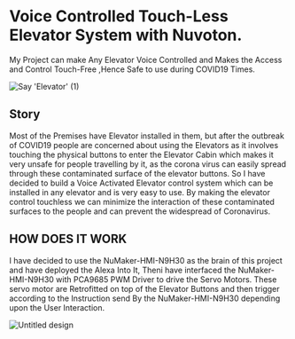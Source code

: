 # **Voice Controlled Touch-Less Elevator System with Nuvoton.**
My Project can make Any Elevator Voice Controlled and Makes the Access and Control Touch-Free ,Hence Safe to use during COVID19 Times.

![Say 'Elevator' (1)](https://user-images.githubusercontent.com/110446331/194835186-36b95935-ef9c-4d53-92b3-656b9a4f80c5.png)

## Story
Most of the Premises have Elevator installed in them, but after the outbreak of COVID19 people are concerned about using the Elevators as it involves touching the physical buttons to enter the Elevator Cabin which makes it very unsafe for people travelling by it, as the corona virus can easily spread through these contaminated surface of the elevator buttons. So I have decided to build a Voice Activated Elevator control system which can be installed in any elevator and is very easy to use. By making the elevator control touchless we can minimize the interaction of these contaminated surfaces to the people and can prevent the widespread of Coronavirus.

## HOW DOES IT WORK

I have decided to use the NuMaker-HMI-N9H30 as the brain of this project and have deployed the Alexa Into It, Theni have interfaced the NuMaker-HMI-N9H30 with PCA9685 PWM Driver to drive the Servo Motors. These servo motor are Retrofitted on top of the Elevator Buttons and then trigger according to the Instruction send By the NuMaker-HMI-N9H30 depending upon the User Interaction.

![Untitled design](https://user-images.githubusercontent.com/110446331/194836554-f38b1b07-8348-47ec-a4cb-7da1dead403e.png)



